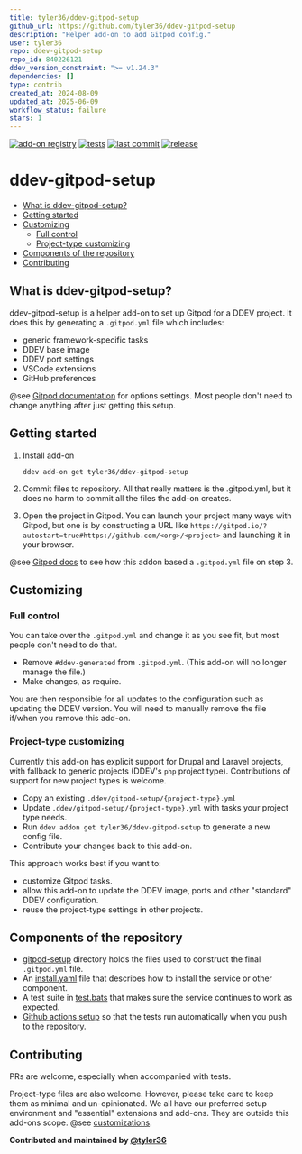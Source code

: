 ```yaml
---
title: tyler36/ddev-gitpod-setup
github_url: https://github.com/tyler36/ddev-gitpod-setup
description: "Helper add-on to add Gitpod config."
user: tyler36
repo: ddev-gitpod-setup
repo_id: 840226121
ddev_version_constraint: ">= v1.24.3"
dependencies: []
type: contrib
created_at: 2024-08-09
updated_at: 2025-06-09
workflow_status: failure
stars: 1
---
```


[![add-on registry](https://img.shields.io/badge/DDEV-Add--on_Registry-blue)](https://addons.ddev.com)
[![tests](https://github.com/tyler36/ddev-gitpod-setup/actions/workflows/tests.yml/badge.svg)](https://github.com/tyler36/ddev-gitpod-setup/actions/workflows/tests.yml)
[![last commit](https://img.shields.io/github/last-commit/tyler36/ddev-gitpod-setup)](https://github.com/tyler36/ddev-gitpod-setup/commits)
[![release](https://img.shields.io/github/v/release/tyler36/ddev-gitpod-setup)](https://github.com/tyler36/ddev-gitpod-setup/releases/latest)

# ddev-gitpod-setup <!-- omit in toc -->

- [What is ddev-gitpod-setup?](#what-is-ddev-gitpod-setup)
- [Getting started](#getting-started)
- [Customizing](#customizing)
  - [Full control](#full-control)
  - [Project-type customizing](#project-type-customizing)
- [Components of the repository](#components-of-the-repository)
- [Contributing](#contributing)

## What is ddev-gitpod-setup?

ddev-gitpod-setup is a helper add-on to set up Gitpod for a DDEV project.
It does this by generating a `.gitpod.yml` file which includes:

- generic framework-specific tasks
- DDEV base image
- DDEV port settings
- VSCode extensions
- GitHub preferences

@see [Gitpod documentation](https://www.gitpod.io/docs/references/gitpod-yml) for options settings. Most people don't need to change anything after just getting this setup.

## Getting started

1. Install add-on

    ```shell
    ddev add-on get tyler36/ddev-gitpod-setup
    ```

2. Commit files to repository. All that really matters is the .gitpod.yml, but it does no harm to commit all the files the add-on creates.
3. Open the project in Gitpod. You can launch your project many ways with Gitpod, but one is by constructing a URL like `https://gitpod.io/?autostart=true#https://github.com/<org>/<project>` and launching it in your browser.

@see [Gitpod docs](https://www.gitpod.io/docs/introduction/getting-started) to see how this addon based a `.gitpod.yml` file on step 3.

## Customizing

### Full control

You can take over the `.gitpod.yml` and change it as you see fit, but most people don't need to do that.

- Remove `#ddev-generated` from `.gitpod.yml`. (This add-on will no longer manage the file.)
- Make changes, as require.

You are then responsible for all updates to the configuration such as updating the DDEV version.
You will need to manually remove the file if/when you remove this add-on.

### Project-type customizing

Currently this add-on has explicit support for Drupal and Laravel projects, with fallback to generic projects (DDEV's `php` project type). Contributions of support for new project types is welcome.

- Copy an existing `.ddev/gitpod-setup/{project-type}.yml`
- Update `.ddev/gitpod-setup/{project-type}.yml` with tasks your project type needs.
- Run `ddev addon get tyler36/ddev-gitpod-setup` to generate a new config file.
- Contribute your changes back to this add-on.

This approach works best if you want to:

- customize Gitpod tasks.
- allow this add-on to update the DDEV image, ports and other "standard" DDEV configuration.
- reuse the project-type settings in other projects.

## Components of the repository

- [gitpod-setup](https://github.com/tyler36/ddev-gitpod-setup/blob/main/gitpod-setup/) directory holds the files used to construct the final `.gitpod.yml` file.
- An [install.yaml](https://github.com/tyler36/ddev-gitpod-setup/blob/main/install.yaml) file that describes how to install the service or other component.
- A test suite in [test.bats](https://github.com/tyler36/ddev-gitpod-setup/blob/main/tests/test.bats) that makes sure the service continues to work as expected.
- [Github actions setup](https://github.com/tyler36/ddev-gitpod-setup/blob/main/.github/workflows/tests.yml) so that the tests run automatically when you push to the repository.

## Contributing

PRs are welcome, especially when accompanied with tests.

Project-type files are also welcome. However, please take care to keep them as minimal and un-opinionated.
We all have our preferred setup environment and "essential" extensions and add-ons. They are outside this add-ons scope. @see [customizations](#customizing).

**Contributed and maintained by [@tyler36](https://github.com/tyler36)**
